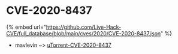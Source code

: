 # CVE-2020-8437
{% embed url="https://github.com/Live-Hack-CVE/full_database/blob/main/cves/2020/CVE-2020-8437.json" %}

* mavlevin ~> [uTorrent-CVE-2020-8437](https://www.alice-snow.ru/2020/database/cve-2020-8437/utorrent-cve-2020-8437-mavlevin)